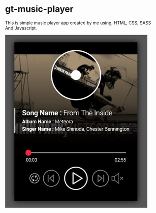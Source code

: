 # gt-music-player

This is simple music player app created by me using, HTML, CSS, SASS And Javascript.

![music player preview](https://github.com/gandharthakar/gt-music-player/blob/711c04cd793e50fa3f9ed33248eec753429c70db/public/img/gitp-gtmp.JPG)
